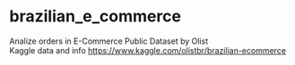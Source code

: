 # brazilian_e_commerce
Analize orders in E-Commerce Public Dataset by Olist<br/>
Kaggle data and info https://www.kaggle.com/olistbr/brazilian-ecommerce
